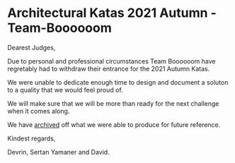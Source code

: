 # Architectural Katas 2021 Autumn - Team-Boooooom

Dearest Judges,

Due to personal and professional circumstances Team Boooooom have regretably had to withdraw their entrance for the 2021 Autumn Katas.

We were unable to dedicate enough time to design and document a soluton to a quality that we would feel proud of.

We will make sure that we will be more than ready for the next challenge when it comes along.

We have [archived](https://github.com/DavidAyresAsos/Team-Boooooom/blob/main/evaluation_of_requirements.md) off what we were able to produce for future reference.

Kindest regards,

Devrin, Sertan Yamaner and David.